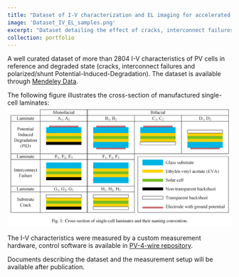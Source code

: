 ```yaml
---
title: "Dataset of I-V characterization and EL imaging for accelerated testing of monofacial and bifacial PV cells"
image: 'Dataset_IV_EL_samples.png'
excerpt: "Dataset detailing the effect of cracks, interconnect failures and Potential-Induced-Degradation (polarized and shunt PID) on performance of monofacial and bifacial PV cells."
collection: portfolio
---
```


A well curated dataset of more than 2804 I-V characteristics of PV cells in reference and degraded state (cracks, interconnect failures and polarized/shunt Potential-Induced-Degradation). The dataset is available through [Mendeley Data](https://data.mendeley.com/datasets/vxj8bkkfkg).

The following figure illustrates the cross-section of manufactured single-cell laminates:
![Dataset_IV_EL_samples](/images/Dataset_IV_EL_samples.png)

The I-V characteristics were measured by a custom measurement hardware, control software is available in [PV-4-wire repository](https://github.com/martin-garaj/PV-4-wire).

Documents describing the dataset and the measurement setup will be available after publication.

